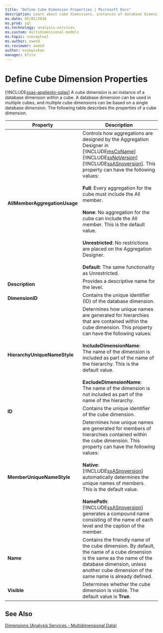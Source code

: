 ```yaml
---
title: "Define Cube Dimension Properties | Microsoft Docs"
description: Learn about cube dimensions, instances of database dimensions within cubes that can be used in multiple cubes.
ms.date: 05/02/2018
ms.prod: sql
ms.technology: analysis-services
ms.custom: multidimensional-models
ms.topic: conceptual
ms.author: owend
ms.reviewer: owend
author: minewiskan
manager: kfile
---
```

# Define Cube Dimension Properties
[!INCLUDE[ssas-appliesto-sqlas](../includes/ssas-appliesto-sqlas.md)]
  A cube dimension is an instance of a database dimension within a cube. A database dimension can be used in multiple cubes, and multiple cube dimensions can be based on a single database dimension. The following table describes the properties of a cube dimension.  
  
|Property|Description|  
|--------------|-----------------|  
|**AllMemberAggregationUsage**|Controls how aggregations are designed by the Aggregation Designer in [!INCLUDE[msCoName](../includes/msconame-md.md)] [!INCLUDE[ssNoVersion](../includes/ssnoversion-md.md)] [!INCLUDE[ssASnoversion](../includes/ssasnoversion-md.md)]. This property can have the following values:<br /><br /> **Full**: Every aggregation for the cube must include the All member.<br /><br /> **None**: No aggregation for the cube can include the All member. This is the default value.<br /><br /> **Unrestricted**: No restrictions are placed on the Aggregation Designer.<br /><br /> **Default**: The same functionality as Unrestricted.|  
|**Description**|Provides a descriptive name for the level.|  
|**DimensionID**|Contains the unique identifier (ID) of the database dimension.|  
|**HierarchyUniqueNameStyle**|Determines how unique names are generated for hierarchies that are contained within the cube dimension. This property can have the following values:<br /><br /> **IncludeDimensionName**:<br />                    The name of the dimension is included as part of the name of the hierarchy. This is the default value.<br /><br /> **ExcludeDimensionName**:<br />                    The name of the dimension is not included as part of the name of the hierarchy.|  
|**ID**|Contains the unique identifier of the cube dimension.|  
|**MemberUniqueNameStyle**|Determines how unique names are generated for members of hierarchies contained within the cube dimension. This property can have the following values:<br /><br /> **Native**:<br />                      [!INCLUDE[ssASnoversion](../includes/ssasnoversion-md.md)] automatically determines the unique names of members. This is the default value.<br /><br /> **NamePath**: [!INCLUDE[ssASnoversion](../includes/ssasnoversion-md.md)] generates a compound name consisting of the name of each level and the caption of the member.|  
|**Name**|Contains the friendly name of the cube dimension. By default, the name of a cube dimension is the same as the name of the database dimension, unless another cube dimension of the same name is already defined.|  
|**Visible**|Determines whether the cube dimension is visible. The default value is **True**.|  
  
## See Also  
 [Dimensions &#40;Analysis Services - Multidimensional Data&#41;](../../analysis-services/multidimensional-models-olap-logical-dimension-objects/dimensions-analysis-services-multidimensional-data.md)  
  
  
